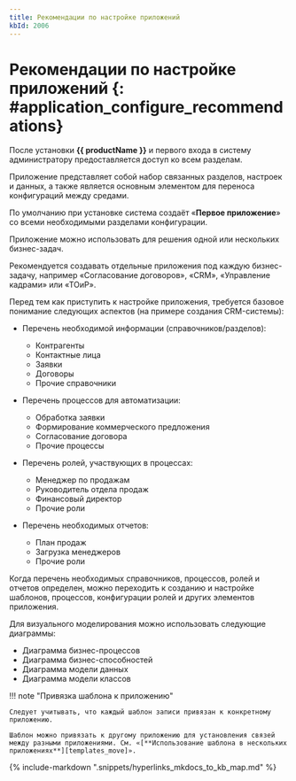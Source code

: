 ```yaml
---
title: Рекомендации по настройке приложений
kbId: 2006
---
```


# Рекомендации по настройке приложений {: #application_configure_recommendations}

После установки **{{ productName }}** и первого входа в систему администратору предоставляется доступ ко всем разделам.

Приложение представляет собой набор связанных разделов, настроек и данных, а также является основным элементом для переноса конфигураций между средами.

По умолчанию при установке система создаёт «**Первое приложение**» со всеми необходимыми разделами конфигурации.

Приложение можно использовать для решения одной или нескольких бизнес-задач.

Рекомендуется создавать отдельные приложения под каждую бизнес-задачу, например «Согласование договоров», «CRM», «Управление кадрами» или «ТОиР».

Перед тем как приступить к настройке приложения, требуется базовое понимание следующих аспектов (на примере создания CRM-системы):

- Перечень необходимой информации (справочников/разделов):  

	- Контрагенты
	- Контактные лица
	- Заявки
	- Договоры
	- Прочие справочники
- Перечень процессов для автоматизации:
	- Обработка заявки
	- Формирование коммерческого предложения
	- Согласование договора
	- Прочие процессы
- Перечень ролей, участвующих в процессах:
	- Менеджер по продажам
	- Руководитель отдела продаж
	- Финансовый директор
	- Прочие роли
- Перечень необходимых отчетов:
	- План продаж
	- Загрузка менеджеров
	- Прочие роли

Когда перечень необходимых справочников, процессов, ролей и отчетов определен, можно переходить к созданию и настройке шаблонов, процессов, конфигурации ролей и других элементов приложения.

Для визуального моделирования можно использовать следующие диаграммы:

- Диаграмма бизнес-процессов
- Диаграмма бизнес-способностей
- Диаграмма модели данных
- Диаграмма модели классов

!!! note "Привязка шаблона к приложению"

	Следует учитывать, что каждый шаблон записи привязан к конкретному приложению.

	Шаблон можно привязать к другому приложению для установления связей между разными приложениями. См. «[**Использование шаблона в нескольких приложениях**][templates_move]».

{%
include-markdown ".snippets/hyperlinks_mkdocs_to_kb_map.md"
%}
